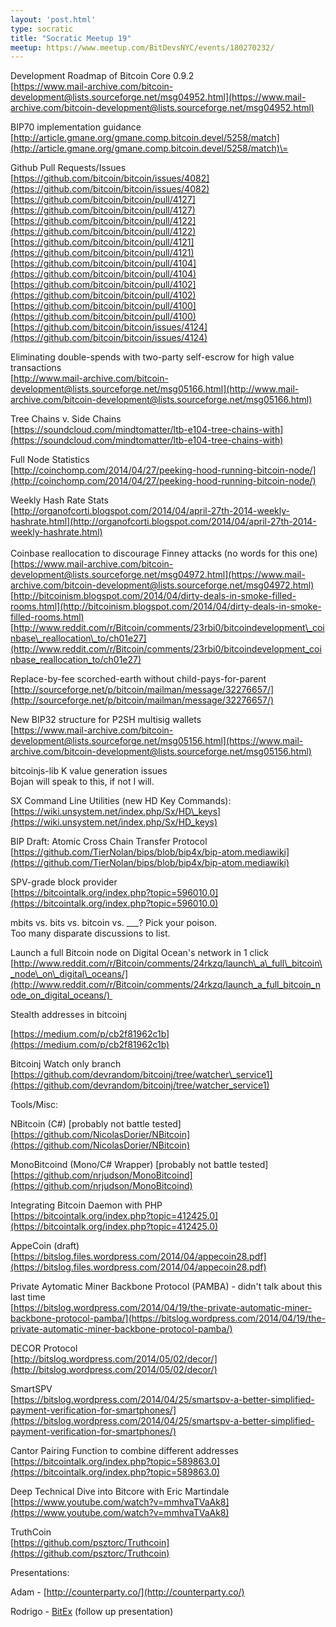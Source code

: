 ```yaml
---
layout: 'post.html'
type: socratic
title: "Socratic Meetup 19"
meetup: https://www.meetup.com/BitDevsNYC/events/180270232/
---
```


Development Roadmap of Bitcoin Core 0.9.2  
[](https://www.mail-archive.com/bitcoin-development@lists.sourceforge.net/msg04952.html)[https://www.mail-archive.com/bitcoin-development@lists.sourceforge.net/msg04952.html](https://www.mail-archive.com/bitcoin-development@lists.sourceforge.net/msg04952.html)

BIP70 implementation guidance  
[](http://article.gmane.org/gmane.comp.bitcoin.devel/5258/match=)[http://article.gmane.org/gmane.comp.bitcoin.devel/5258/match](http://article.gmane.org/gmane.comp.bitcoin.devel/5258/match)\=

Github Pull Requests/Issues  
[](https://github.com/bitcoin/bitcoin/issues/4082)[https://github.com/bitcoin/bitcoin/issues/4082](https://github.com/bitcoin/bitcoin/issues/4082)  
[](https://github.com/bitcoin/bitcoin/pull/4127)[https://github.com/bitcoin/bitcoin/pull/4127](https://github.com/bitcoin/bitcoin/pull/4127)  
[](https://github.com/bitcoin/bitcoin/pull/4122)[https://github.com/bitcoin/bitcoin/pull/4122](https://github.com/bitcoin/bitcoin/pull/4122)  
[](https://github.com/bitcoin/bitcoin/pull/4121)[https://github.com/bitcoin/bitcoin/pull/4121](https://github.com/bitcoin/bitcoin/pull/4121)  
[](https://github.com/bitcoin/bitcoin/pull/4104)[https://github.com/bitcoin/bitcoin/pull/4104](https://github.com/bitcoin/bitcoin/pull/4104)  
[](https://github.com/bitcoin/bitcoin/pull/4102)[https://github.com/bitcoin/bitcoin/pull/4102](https://github.com/bitcoin/bitcoin/pull/4102)  
[](https://github.com/bitcoin/bitcoin/pull/4100)[https://github.com/bitcoin/bitcoin/pull/4100](https://github.com/bitcoin/bitcoin/pull/4100)  
[](https://github.com/bitcoin/bitcoin/issues/4124)[https://github.com/bitcoin/bitcoin/issues/4124](https://github.com/bitcoin/bitcoin/issues/4124)

Eliminating double-spends with two-party self-escrow for high value transactions  
[](http://www.mail-archive.com/bitcoin-development@lists.sourceforge.net/msg05166.html)[http://www.mail-archive.com/bitcoin-development@lists.sourceforge.net/msg05166.html](http://www.mail-archive.com/bitcoin-development@lists.sourceforge.net/msg05166.html)

Tree Chains v. Side Chains  
[](https://soundcloud.com/mindtomatter/ltb-e104-tree-chains-with)[https://soundcloud.com/mindtomatter/ltb-e104-tree-chains-with](https://soundcloud.com/mindtomatter/ltb-e104-tree-chains-with)

Full Node Statistics  
[](http://coinchomp.com/2014/04/27/peeking-hood-running-bitcoin-node/)[http://coinchomp.com/2014/04/27/peeking-hood-running-bitcoin-node/](http://coinchomp.com/2014/04/27/peeking-hood-running-bitcoin-node/)

Weekly Hash Rate Stats  
[](http://organofcorti.blogspot.com/2014/04/april-27th-2014-weekly-hashrate.html)[http://organofcorti.blogspot.com/2014/04/april-27th-2014-weekly-hashrate.html](http://organofcorti.blogspot.com/2014/04/april-27th-2014-weekly-hashrate.html)  
   
Coinbase reallocation to discourage Finney attacks (no words for this one)  
[](https://www.mail-archive.com/bitcoin-development@lists.sourceforge.net/msg04972.html)[https://www.mail-archive.com/bitcoin-development@lists.sourceforge.net/msg04972.html](https://www.mail-archive.com/bitcoin-development@lists.sourceforge.net/msg04972.html)  
[](http://bitcoinism.blogspot.com/2014/04/dirty-deals-in-smoke-filled-rooms.html)[http://bitcoinism.blogspot.com/2014/04/dirty-deals-in-smoke-filled-rooms.html](http://bitcoinism.blogspot.com/2014/04/dirty-deals-in-smoke-filled-rooms.html)  
[](http://www.reddit.com/r/Bitcoin/comments/23rbi0/bitcoindevelopment_coinbase_reallocation_to/ch01e27)[http://www.reddit.com/r/Bitcoin/comments/23rbi0/bitcoindevelopment\_coinbase\_reallocation\_to/ch01e27](http://www.reddit.com/r/Bitcoin/comments/23rbi0/bitcoindevelopment_coinbase_reallocation_to/ch01e27)

Replace-by-fee scorched-earth without child-pays-for-parent  
[](http://sourceforge.net/p/bitcoin/mailman/message/32276657/)[http://sourceforge.net/p/bitcoin/mailman/message/32276657/](http://sourceforge.net/p/bitcoin/mailman/message/32276657/)

New BIP32 structure for P2SH multisig wallets  
[](https://www.mail-archive.com/bitcoin-development@lists.sourceforge.net/msg05156.html)[https://www.mail-archive.com/bitcoin-development@lists.sourceforge.net/msg05156.html](https://www.mail-archive.com/bitcoin-development@lists.sourceforge.net/msg05156.html)

bitcoinjs-lib K value generation issues  
Bojan will speak to this, if not I will.

SX Command Line Utilities (new HD Key Commands):  
[](https://wiki.unsystem.net/index.php/Sx/HD_keys)[https://wiki.unsystem.net/index.php/Sx/HD\_keys](https://wiki.unsystem.net/index.php/Sx/HD_keys)

BIP Draft: Atomic Cross Chain Transfer Protocol  
[](https://github.com/TierNolan/bips/blob/bip4x/bip-atom.mediawiki)[https://github.com/TierNolan/bips/blob/bip4x/bip-atom.mediawiki](https://github.com/TierNolan/bips/blob/bip4x/bip-atom.mediawiki)

SPV-grade block provider  
[](https://bitcointalk.org/index.php?topic=596010.0)[https://bitcointalk.org/index.php?topic=596010.0](https://bitcointalk.org/index.php?topic=596010.0)

mbits vs. bits vs. bitcoin vs. \_\_\_? Pick your poison.  
Too many disparate discussions to list.

Launch a full Bitcoin node on Digital Ocean's network in 1 click  
[](http://www.reddit.com/r/Bitcoin/comments/24rkzq/launch_a_full_bitcoin_node_on_digital_oceans/)[http://www.reddit.com/r/Bitcoin/comments/24rkzq/launch\_a\_full\_bitcoin\_node\_on\_digital\_oceans/](http://www.reddit.com/r/Bitcoin/comments/24rkzq/launch_a_full_bitcoin_node_on_digital_oceans/) 

Stealth addresses in bitcoinj

[](https://medium.com/p/cb2f81962c1b)[https://medium.com/p/cb2f81962c1b](https://medium.com/p/cb2f81962c1b)

Bitcoinj Watch only branch [](https://github.com/devrandom/bitcoinj/tree/watcher_service1)[https://github.com/devrandom/bitcoinj/tree/watcher\_service1](https://github.com/devrandom/bitcoinj/tree/watcher_service1)

Tools/Misc:

NBitcoin (C#) \[probably not battle tested\]  
[](https://github.com/NicolasDorier/NBitcoin)[https://github.com/NicolasDorier/NBitcoin](https://github.com/NicolasDorier/NBitcoin)

MonoBitcoind (Mono/C# Wrapper) \[probably not battle tested\]  
[](https://github.com/nrjudson/MonoBitcoind)[https://github.com/nrjudson/MonoBitcoind](https://github.com/nrjudson/MonoBitcoind)

Integrating Bitcoin Daemon with PHP  
[](https://bitcointalk.org/index.php?topic=412425.0)[https://bitcointalk.org/index.php?topic=412425.0](https://bitcointalk.org/index.php?topic=412425.0)

AppeCoin (draft)  
[](https://bitslog.files.wordpress.com/2014/04/appecoin28.pdf)[https://bitslog.files.wordpress.com/2014/04/appecoin28.pdf](https://bitslog.files.wordpress.com/2014/04/appecoin28.pdf)

Private Aytomatic Miner Backbone Protocol (PAMBA) - didn't talk about this last time  
[](https://bitslog.wordpress.com/2014/04/19/the-private-automatic-miner-backbone-protocol-pamba/)[https://bitslog.wordpress.com/2014/04/19/the-private-automatic-miner-backbone-protocol-pamba/](https://bitslog.wordpress.com/2014/04/19/the-private-automatic-miner-backbone-protocol-pamba/)

DECOR Protocol  
[](http://bitslog.wordpress.com/2014/05/02/decor/)[http://bitslog.wordpress.com/2014/05/02/decor/](http://bitslog.wordpress.com/2014/05/02/decor/)

SmartSPV  
[](https://bitslog.wordpress.com/2014/04/25/smartspv-a-better-simplified-payment-verification-for-smartphones/)[https://bitslog.wordpress.com/2014/04/25/smartspv-a-better-simplified-payment-verification-for-smartphones/](https://bitslog.wordpress.com/2014/04/25/smartspv-a-better-simplified-payment-verification-for-smartphones/)

Cantor Pairing Function to combine different addresses  
[](https://bitcointalk.org/index.php?topic=589863.0)[https://bitcointalk.org/index.php?topic=589863.0](https://bitcointalk.org/index.php?topic=589863.0)

Deep Technical Dive into Bitcore with Eric Martindale  
[](https://www.youtube.com/watch?v=mmhvaTVaAk8)[https://www.youtube.com/watch?v=mmhvaTVaAk8](https://www.youtube.com/watch?v=mmhvaTVaAk8)

TruthCoin  
[](https://github.com/psztorc/Truthcoin)[https://github.com/psztorc/Truthcoin](https://github.com/psztorc/Truthcoin)

Presentations:

Adam - [](http://counterparty.co/)[http://counterparty.co/](http://counterparty.co/)

Rodrigo - [BitEx](http://bitex.com.br/) (follow up presentation)
